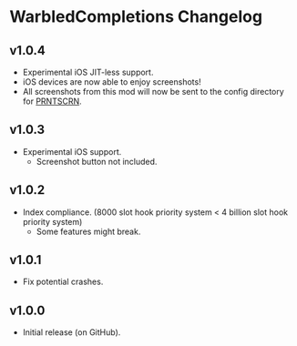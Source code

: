 # WarbledCompletions Changelog
## v1.0.4
- Experimental iOS JIT-less support.
- iOS devices are now able to enjoy screenshots!
- All screenshots from this mod will now be sent to the config directory for [PRNTSCRN](mod:ninxout.prntscrn).
## v1.0.3
- Experimental iOS support.
  - Screenshot button not included.
## v1.0.2
- Index compliance. (8000 slot hook priority system < 4 billion slot hook priority system)
    - Some features might break.
## v1.0.1
- Fix potential crashes.
## v1.0.0
- Initial release (on GitHub).
